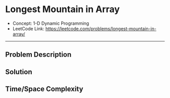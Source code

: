 # Longest Mountain in Array

- Concept: 1-D Dynamic Programming
- LeetCode Link: https://leetcode.com/problems/longest-mountain-in-array/

---

## Problem Description

## Solution

## Time/Space Complexity

